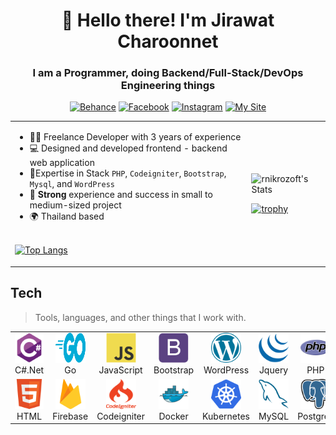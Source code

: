 
<h1 align="center">👏 Hello there! I'm Jirawat Charoonnet</h1>
<h3 align="center">I am a Programmer, doing Backend/Full-Stack/DevOps Engineering things</h3>


<div align="center">

[![Behance](https://img.shields.io/badge/Behance-1769ff?logo=behance&logoColor=white)](https://behance.net/j43i8c9032) 
[![Facebook](https://img.shields.io/badge/Facebook-%231877F2.svg?logo=Facebook&logoColor=white)](https://facebook.com/rnikrozoft)
[![Instagram](https://img.shields.io/badge/Instagram-%23E4405F.svg?logo=Instagram&logoColor=white)](https://instagram.com/rnikrozoft) 
[![My Site](https://img.shields.io/badge/My%20Site-rnikrozoft.github.io-informational)](https://rnikrozoft.github.io/) 
</div>

<table>
<tr>
<td>

- 🤹‍♀️&nbsp;Freelance Developer with 3 years of experience
- 💻&nbsp;Designed and developed frontend - backend web application
- 🌟Expertise in Stack `PHP`, `Codeigniter`, `Bootstrap`, `Mysql`, and `WordPress`
- 💪&nbsp;**Strong** experience and success in small to medium-sized project
- 🌍&nbsp;Thailand based
<br><br>

[![Top Langs](https://github-readme-stats.vercel.app/api/top-langs/?username=rnikrozoft&layout=compact&theme=github_dark&hide_border=true)](#)

</td>
<td>

![rnikrozoft's Stats](https://github-readme-stats.vercel.app/api?username=rnikrozoft&show_icons=true&theme=codeSTACKr&hide_border=true&count_private=true)
  
[![trophy](https://github-profile-trophy.vercel.app/?username=rnikrozoft&column=4&row=1&theme=darkhub&hide_border=true)](#)
  
</td>
</tr>
</table>




<h2 align="left">Tech</h2>

> Tools, languages, and other things that I work with.

<table style="{border: none;}">
  <tr>
    <td align="center" width="96">
        <img src="./img/csharp.svg" width="48" height="48" alt="C#" />
      <br>C#.Net
    </td>
    <td align="center" width="96">
        <img src="./img/go.svg" width="48" height="48" alt="Golang" />
      <br>Go
    </td>
    <td align="center" width="96">
        <img src="./img/javascript.svg" width="48" height="48" alt="JavaScript" />
      <br>JavaScript
    </td>
    <td align="center" width="96">
        <img src="./img/bootstrap.svg" width="48" height="48" alt="Bootstrap" />
      <br>Bootstrap
    </td>
    <td align="center" width="96">
        <img src="./img/wordpress.svg" width="48" height="48" alt="Bootstrap" />
      <br>WordPress
    </td>
     <td align="center" width="96">
        <img src="./img/jquery.svg" width="48" height="48" alt="Bootstrap" />
      <br>Jquery
    </td>
     <td align="center" width="96">
        <img src="./img/php.svg" width="48" height="48" alt="Bootstrap" />
      <br>PHP
      </td>
    
  <td align="center" width="96"> 
        <img src="./img/grpc.svg" width="48" height="48" alt="Docker" />
      <br>gRPC
    </td>
  <td align="center" width="96"> 
        <img src="./img/laravel.svg" width="48" height="48" alt="Docker" />
      <br>Laravel
    </td>
  
  <td align="center" width="96"> 
        <img src="./img/mongodb.svg" width="48" height="48" alt="Docker" />
      <br>MongoDB
    </td>
  </tr>
  <tr>
  <td align="center" width="96"> 
        <img src="./img/html.svg" width="48" height="48" alt="Docker" />
      <br>HTML
    </td>
  <td align="center" width="96"> 
        <img src="./img/firebase.svg" width="48" height="48" alt="Docker" />
      <br>Firebase
    </td>
  <td align="center" width="96"> 
        <img src="./img/codeigniter.svg" width="48" height="48" alt="Docker" />
      <br>Codeigniter
    </td>
    <td align="center" width="96"> 
        <img src="./img/docker.svg" width="48" height="48" alt="Docker" />
      <br>Docker
    </td>
    <td align="center" width="96">
        <img src="./img/kubernetes.svg" width="48" height="48" alt="Kubernetes" />
      <br>Kubernetes
    </td>
    <td align="center"  width="96">
        <img src="./img/mysql.svg" width="48" height="48" alt="MySQL" />
      <br>MySQL
    </td>
    
  <td align="center" width="96"> 
        <img src="./img/postgresql.svg" width="48" height="48" alt="Docker" />
      <br>Postgres
    </td>
  </tr>
</table>

